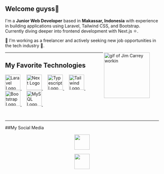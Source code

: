 ## Welcome guyss👋

I'm a **Junior Web Developer** based in **Makassar, Indonesia** with experience in building applications using Laravel, Tailwind CSS, and Bootstrap.
Currently diving deeper into frontend development with Next.js ⚛️.

💼 I'm working as a freelancer and actively seeking new job opportunities in the tech industry 🚀.

<img align="right" style="margin-right: 30px" src="https://media.tenor.com/LJC9j1vSkXwAAAAd/j-im-carreytyping-busy-working.gif" height="150" alt="gif of Jim Carrey workin"/>

---

## My Favorite Technologies

<a href="https://laravel.com">
  <img height="50" title="Laravel" alt="Laravel Logo" src="https://github.com/laravel/art/blob/master/laravel-logo.png">
</a> &#xa0; &#xa0;
<a href="https://nextjs.org">
  <img height="50" title="NextJs" alt="Next Logo" src="https://img.icons8.com/?size=100&id=yUdJlcKanVbh&format=png&color=000000">
</a> &#xa0; &#xa0;
<a href="https://typescriptlang.org">
  <img height="50" title="Typescript" alt="Typescript Logo" src="https://img.icons8.com/?size=100&id=HcQEdKCkXUs3&format=png&color=000000">
</a> &#xa0; &#xa0;
<a href="https://tailwindcss.com">
  <img height="50" title="Tailwind" alt="Tailwind Logo" src="https://img.icons8.com/?size=100&id=WoopfRcDj3RF&format=png&color=000000">
</a> &#xa0; &#xa0;
<a href="https://getbootstrap.com">
  <img height="50" title="Bootstrap" alt="Bootstrap Logo" src="https://img.icons8.com/?size=100&id=EzPCiQUqWWEa&format=png&color=000000">
</a> &#xa0; &#xa0;
<a href="https://www.mysql.com">
  <img height="50" title="Postgresql" alt="MySQL Logo" src="https://img.icons8.com/?size=100&id=rgPSE6nAB766&format=png&color=000000">
</a> &#xa0; &#xa0;

&nbsp;

---

##My Social Media

<p align="center"><a href="https://www.linkedin.com/in/hjrsmail"><img height="50px"src="https://img.icons8.com/?size=100&id=60ZV_wYC0BM2&format=png&color=000000"></a></p>
<p align="center"><a href="https://www.instagram.com/hjrsmail"><img height="50px"src="https://img.icons8.com/?size=100&id=hFoVFpm6gl9A&format=png&color=000000"></a></p>



<!--
**hjrsmail/hjrsmail** is a ✨ _special_ ✨ repository because its `README.md` (this file) appears on your GitHub profile.

Here are some ideas to get you started:

- 🔭 I’m currently working on ...
- 🌱 I’m currently learning ...
- 👯 I’m looking to collaborate on ...
- 🤔 I’m looking for help with ...
- 💬 Ask me about ...
- 📫 How to reach me: ...
- 😄 Pronouns: ...
- ⚡ Fun fact: ...
-->
